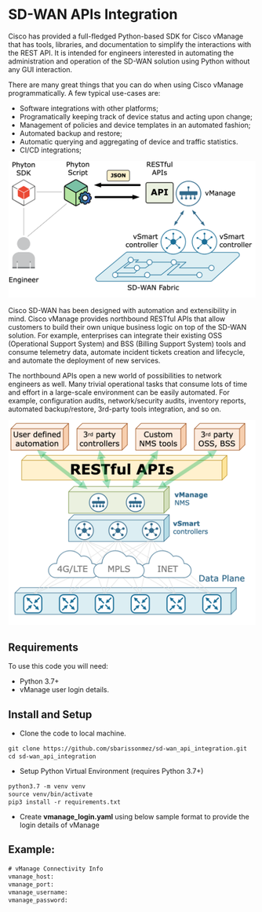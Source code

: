 # SD-WAN APIs Integration

Cisco has provided a full-fledged Python-based SDK for Cisco vManage that has tools, libraries, and documentation to simplify the interactions with the REST API. It is intended for engineers interested in automating the administration and operation of the SD-WAN solution using Python without any GUI interaction.

There are many great things that you can do when using Cisco vManage programmatically. A few typical use-cases are:

* Software integrations with other platforms;
* Programatically keeping track of device status and acting upon change;
* Management of policies and device templates in an automated fashion;
* Automated backup and restore;
* Automatic querying and aggregating of device and traffic statistics.
* CI/CD integrations;


![vmanage-python-sdk](./screenshot/vmanage-python-sdk.png)

Cisco SD-WAN has been designed with automation and extensibility in mind. Cisco vManage provides northbound RESTful APIs that allow customers to build their own unique business logic on top of the SD-WAN solution. For example, enterprises can integrate their existing OSS (Operational Support System) and BSS (Billing Support System) tools and consume telemetry data, automate incident tickets creation and lifecycle, and automate the deployment of new services.

The northbound APIs open a new world of possibilities to network engineers as well. Many trivial operational tasks that consume lots of time and effort in a large-scale environment can be easily automated. For example, configuration audits, network/security audits, inventory reports, automated backup/restore, 3rd-party tools integration, and so on.

![cisco-sdwan-rest-apis](./screenshot/cisco-sdwan-rest-apis.png)

## Requirements

To use this code you will need:

* Python 3.7+
* vManage user login details.

## Install and Setup

- Clone the code to local machine.

```
git clone https://github.com/sbarissonmez/sd-wan_api_integration.git
cd sd-wan_api_integration
```
- Setup Python Virtual Environment (requires Python 3.7+)

```
python3.7 -m venv venv
source venv/bin/activate
pip3 install -r requirements.txt
```

- Create **vmanage_login.yaml** using below sample format to provide the login details of vManage

## Example:

```
# vManage Connectivity Info
vmanage_host:
vmanage_port:
vmanage_username:
vmanage_password:
```
